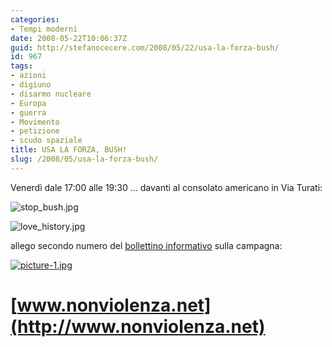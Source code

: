 ```yaml
---
categories:
- Tempi moderni
date: 2008-05-22T10:06:37Z
guid: http://stefanocecere.com/2008/05/22/usa-la-forza-bush/
id: 967
tags:
- azioni
- digiuno
- disarmo nucleare
- Europa
- guerra
- Movimento
- petizione
- scudo spaziale
title: USA LA FORZA, BUSH!
slug: /2008/05/usa-la-forza-bush/
---
```


Venerdì dale 17:00 alle 19:30 … davanti al consolato americano in Via Turati:

![stop_bush.jpg](http://stefanocecere.com/wp-content/uploads/sites/3/2008/05/stop_bush.jpg)

![love_history.jpg](http://stefanocecere.com/wp-content/uploads/sites/3/2008/05/love_history.jpg)

allego secondo numero del [bollettino informativo](http://stefanocecere.com/wp-content/uploads/sites/3/2008/05/no_star_wars_02_a4.pdf "no_star_wars_02_a4.pdf") sulla campagna:

[![picture-1.jpg](http://stefanocecere.com/wp-content/uploads/sites/3/2008/05/picture-11.jpg)](//cec.io/wp-content/uploads/2008/05/no_star_wars_02_a4.pdf "picture-1.jpg")

# [www.nonviolenza.net](http://www.nonviolenza.net)